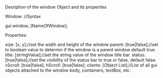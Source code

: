 Desription of the window Object and its properties

Window:
//Syntax

gui.window, [NameOfWindow];

Properties:

size: [x, y];//set the width and height of the window
parent: [true|false];//set to boolean value to determin if the window is a parent window default true.
title: [stringValue];//set the string value of the window title bar.
status: [true|false];//set the visibility of the status bar to true or false, default false.
vScroll: [true|false];
hScroll: [true|false];
clients: [Object List];//List of all gui objects attached to the window body, containers, textBox, etc.
